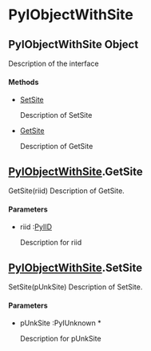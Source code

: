 # PyIObjectWithSite

## PyIObjectWithSite Object



Description of the interface

#### Methods


  - [SetSite](PyIObjectWithSite.md#pyiobjectwithsitesetsite)

    Description of SetSite&nbsp;

  - [GetSite](PyIObjectWithSite.md#pyiobjectwithsitegetsite)

    Description of GetSite&nbsp;

## [PyIObjectWithSite](#pyiobjectwithsite)\.GetSite

GetSite\(riid\)
Description of GetSite\.

#### Parameters


  - riid :[PyIID](#pyiid)

    Description for riid

## [PyIObjectWithSite](#pyiobjectwithsite)\.SetSite

SetSite\(pUnkSite\)
Description of SetSite\.

#### Parameters


  - pUnkSite :PyIUnknown \*

    Description for pUnkSite